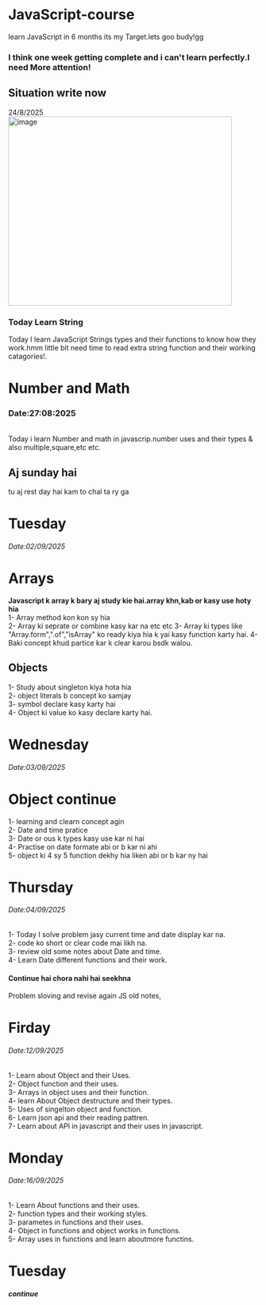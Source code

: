 # JavaScript-course
learn JavaScript in 6 months its my Target.lets goo budy!gg

 <h3>I think one week getting complete and i can't learn perfectly.I need More attention!</h3>

<h2>Situation write now</h2> 
24/8/2025
<img width="450" height="380" alt="image" src="https://github.com/user-attachments/assets/8a011652-514d-4c8a-b04a-1f69853d9d9a" />

<h3>Today Learn String</h3>
<p>Today I learn JavaScript Strings types and their functions to know how they work.hmm little bit need time to read extra string function and their working catagories!.</p>


# Number and Math
<P>
 <h3>Date:27:08:2025</h3><br>
 Today i learn Number and math in javascrip.number uses and their types & also multiple,square,etc etc.
</P>

<h2>Aj sunday hai</h2>
<p>tu aj rest day hai kam to chal ta ry ga</p>

# Tuesday
<h6>Date:02/09/2025</h6>
<h1>Arrays</h1>
<p><B>Javascript k array k bary aj study kie hai.array khn,kab or kasy use hoty hia</B></br>
1- Array method kon kon sy hia</br>
2- Array ki seprate or combine kasy kar na etc etc
3- Array ki types like "Array.form",".of","isArray" ko ready kiya hia k yai kasy function karty hai.
4- Baki concept khud partice kar k clear karou bsdk walou.
</p>
<h2>Objects </h2>
<p>1- Study about singleton kiya hota hia</br>
 2- object literals b concept ko samjay</br>
 3- symbol declare kasy karty hai</br>
 4- Object ki value ko kasy declare karty hai.
</p>

# Wednesday
<h6>Date:03/09/2025</h6>
<h1>Object continue</h1>
<p>1- learning and clearn concept agin</br>
2- Date and time pratice </br>
3- Date or ous k types kasy use kar ni hai</br>
4- Practise on date formate abi or b kar ni ahi</br>
5- object ki 4 sy 5 function dekhy hia liken abi or b kar ny hai</br>
</p>

# Thursday
<h6>Date:04/09/2025</h6>
<p>1- Today I solve problem jasy current time and date display kar na.</br>
2- code ko short or clear code mai likh na.</br>
3- review old some notes about Date and time.</br>
4- Learn Date different functions and their work.</br>
</p>

<h4>Continue hai chora nahi hai seekhna</h4>
<P>Problem sloving and revise again JS old notes,</P>

# Firday 
<h6>Date:12/09/2025</h6>
<P>1- Learn about Object and their Uses.<br>
2- Object function and their uses.<br>
3- Arrays in object uses and their function.<br>
4- learn About Object destructure and their types.<br>
5- Uses of singelton object and function.</br>
6- Learn json api and their reading pattren.</br>
7- Learn about API in javascript and their uses in javascript.
</P>


# Monday
<h6>Date:16/09/2025</h6>
<p>1- Learn About functions and their uses.</br>
2- function types and their working styles.</br>
3- parametes in functions and their uses.</br>
4- Object in functions and object works in functions.</br>
5- Array uses in functions and learn aboutmore functins.

# Tuesday
<h5>continue</h5>

</p>

